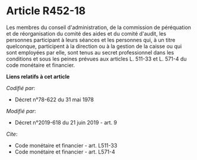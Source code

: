 # Article R452-18

Les membres du conseil d'administration, de la commission de péréquation et de réorganisation du comité des aides et du
comité d'audit, les personnes participant à leurs séances et les personnes qui, à un titre quelconque, participent à la
direction ou à la gestion de la caisse ou qui sont employées par elle, sont tenus au secret professionnel dans les conditions
et sous les peines prévues aux articles L. 511-33 et L. 571-4 du code monétaire et financier.

**Liens relatifs à cet article**

_Codifié par_:

  - Décret n°78-622 du 31 mai 1978

_Modifié par_:

  - Décret n°2019-618 du 21 juin 2019 - art. 9

_Cite_:

  - Code monétaire et financier - art. L511-33
  - Code monétaire et financier - art. L571-4
